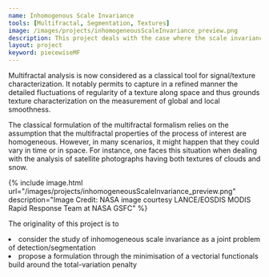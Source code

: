 ```yaml
---
name: Inhomogenous Scale Invariance
tools: [Multifractal, Segmentation, Textures]
image: /images/projects/inhomogeneousScaleInvariance_preview.png
description: This project deals with the case where the scale invariance properties are inhomogenous in time or in space.
layout: project
keyword: piecewiseMF
---
```



Multifractal analysis is now considered as a classical tool
for signal/texture characterization. It notably permits to capture in a refined manner the detailed fluctuations of regularity of a texture along space and thus grounds texture characterization on the measurement of global and local
smoothness. 

The classical formulation of the multifractal formalism relies on the assumption that the multifractal properties of the process of interest are homogeneous. However, in many scenarios, it might happen that they could vary in time or in space. For instance, one faces this situation when dealing with the analysis of satellite photographs having both textures of clouds and snow.


{% include image.html url="/images/projects/inhomogeneousScaleInvariance_preview.png" description="Image Credit: NASA image courtesy LANCE/EOSDIS MODIS Rapid Response Team at NASA GSFC" %}


The originality of this project is to 
<li> consider the study of inhomogeneous scale invariance as a joint problem of detection/segmentation
<li> propose a formulation through the minimisation of a vectorial functionals build around the total-variation penalty

